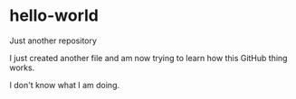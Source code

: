 # hello-world
Just another repository

I just created another file and am now trying to learn how this GitHub thing works.

I don't know what I am doing.
